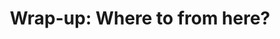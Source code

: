 ---
title: "Wrap-up: Where to from here?"
layout: post
lang: en
lang-ref: 510-where-to
section: 5
category: 
  - projects
hero:
  image:
    src: 5.10-tx-heading.jpg
    alt: A photo of a woman wearing safety goggles.
blocks:
  - Talent Cloud has been an unusual experiment for government - something often commented on not only by colleagues in the Government of Canada, but also by domestic and international public services who are hoping to develop more support for innovative practices. It’s a grassroots start-up, funded by a patchwork of partner departments with common goals and different HR structures, and it’s focused on multi-year experimentation to address entrenched systemic challenges. As such, Talent Cloud has operated in an environment that is relatively rare. There is no doubt that the work achieved could not have been accomplished so quickly, with such intensity, if it hadn’t been for an agile-enabled operational model that was able to embrace the Digital Standards. 
  - But Talent Cloud’s existence also relied heavily on the serendipity of circumstances and individual champions. It is not, in short, a stable path towards experimentation that we’d recommend to others. While this has afforded many advantages in terms of speed, research and flexibility, there have also been significant challenges, such as the erratic nature of an annually renewed partnership model (small investments from many departments), and the operational challenges of securing a server environment that would fully enable an open source experiment handling sensitive personal information. There have also been numerous places where the iterative nature of an agile build - particularly one that changes regularly based on user input - hasn’t fit comfortably into the standard project approval processes and annual reporting cycles of the Government of Canada. 
  - As we prepare this report, the Talent Cloud experiment, as originally conceived, is concluding. The result of our development efforts over the last three years have led to numerous insights on ways to improve recruitment, and a fully operational staffing platform that has delivered a hiring timeline dramatically faster than the Government of Canada average. 
  - The Talent Cloud project (as it has been) is wrapping up at a time when there are still numerous promising developments well underway. The future of the project remains uncertain. Funding proposals have been submitted to advance several of the project options identified in Section 5 of this report, but as of yet none have been confirmed. The team itself will be shifting to collaborate with those inside the Office of the Chief Information Officer with a mandate to advance the Minister for Digital Government’s priorities on securing and enabling digital talent. The platform work done to date will be an asset, but it will be up to the GC digital community and the Chief Information Officers in various departments to direct the nature of the work from here on out.
  - type: image
    src: 5.10-tx-work.jpg
    alt: A photo of two people working on a laptop.
    route: section1
  - "Talent Cloud has been a project focused on reimagining the talent engine for government, with a particular focus on attracting those with high demand digital and tech skills. But there’s a wide range of innovation and experimentation initiatives across the Government of Canada that offer similar benefits in terms of approach: test, iterate, improve, then scale. And many are facing similar challenges around finding a way through the system to get started and existing long enough to deliver real benefits."
  - A project like Talent Cloud poses broader questions for the Government of Canada around whether or not it wants to contain experimental innovation projects such as this, and if so, what steps is it willing to take to resource, enable and support them. 
  - "There are some questions to be asked here: Does this type of project have value for the Government of Canada and for Canadians? Does the Government of Canada want to replace large waterfall projects with iterative, responsive projects aimed at continuous improvement and adaptation? Does the Government of Canada want to support a shift towards agile approaches and Digital Standards, including the establishment of internal multidisciplinary product teams?"
  - "If the answer to these questions is yes, then the answer to the next question becomes much harder: What concrete actions will the Government of Canada take next to create a stable innovation pipeline that supports experimentation, measures results, and mainstreams agile best practices and Digital Standards into government operations?"
  - type: pullquote
    content: "\"The future we get is the one we build together.\""
---